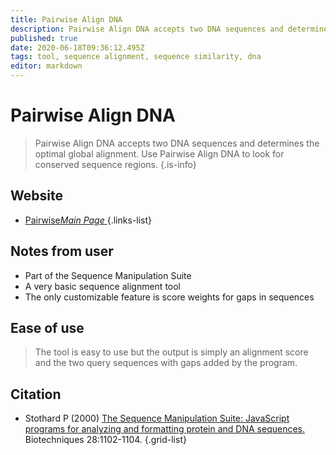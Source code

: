 ```yaml
---
title: Pairwise Align DNA
description: Pairwise Align DNA accepts two DNA sequences and determines the optimal global alignment. Use Pairwise Align DNA to look for conserved sequence regions.
published: true
date: 2020-06-18T09:36:12.495Z
tags: tool, sequence alignment, sequence similarity, dna
editor: markdown
---
```


# Pairwise Align DNA

> Pairwise Align DNA accepts two DNA sequences and determines the optimal global alignment. Use Pairwise Align DNA to look for conserved sequence regions.
{.is-info}



## Website

- [Pairwise*Main Page* ](http://www.bioinformatics.org/sms2/pairwise_align_dna.html)
{.links-list}

## Notes from user
- Part of the Sequence Manipulation Suite
- A very basic sequence alignment tool
- The only customizable feature is score weights for gaps in sequences

## Ease of use 
> The tool is easy to use but the output is simply an alignment score and the two query sequences with gaps added by the program.

## Citation

- Stothard P (2000) [The Sequence Manipulation Suite: JavaScript programs for analyzing and formatting protein and DNA sequences.](https://www.future-science.com/doi/abs/10.2144/00286ir01) Biotechniques 28:1102-1104.
{.grid-list}